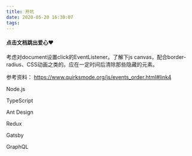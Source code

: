 ```yaml
---
title: 开坑
date: 2020-05-20 16:30:07
tags:
---
```


#### 点击文档跳出爱心❤

考虑对document设置click的EventListener。了解下js canvas，配合border-radius、CSS动画之类的。应在一定时间后清除那些隐藏的元素。

参考资料：
https://www.quirksmode.org/js/events_order.html#link4



Node.js

TypeScript

Ant Design

Redux

Gatsby 

GraphQL